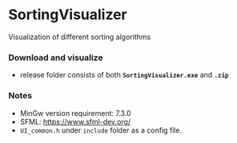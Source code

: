 # SortingVisualizer
Visualization of different sorting algorithms

### Download and visualize
- release folder consists of both **`SortingVisualizer.exe`** and **`.zip`**

### **Notes**
- MinGw version requirement: 7.3.0
- SFML: https://www.sfml-dev.org/
- `UI_common.h` under `include` folder as a config file.
